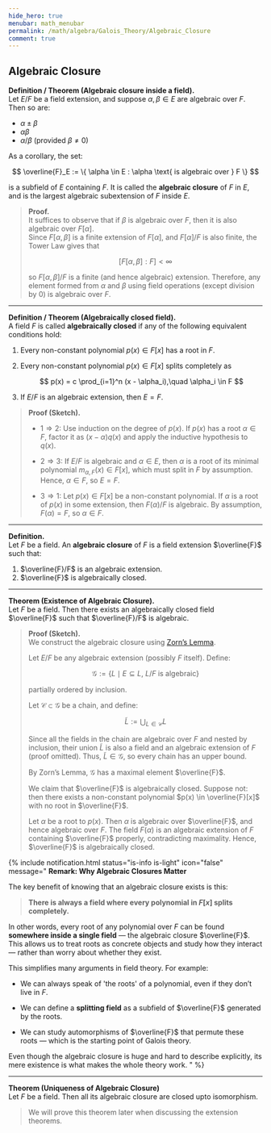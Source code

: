 ```yaml
---
hide_hero: true
menubar: math_menubar
permalink: /math/algebra/Galois_Theory/Algebraic_Closure
comment: true
---
```

## Algebraic Closure

**Definition / Theorem (Algebraic closure inside a field).**  
Let $E/F$ be a field extension, and suppose $\alpha, \beta \in E$ are algebraic over $F$. Then so are:

- $\alpha \pm \beta$
- $\alpha \beta$
- $\alpha / \beta$ (provided $\beta \ne 0$)

As a corollary, the set:

$$ \overline{F}_E := \{ \alpha \in E : \alpha \text{ is algebraic over } F \} $$

is a subfield of $E$ containing $F$. It is called the **algebraic closure** of $F$ in $E$, and is the largest algebraic subextension of $F$ inside $E$.

> **Proof.**  
> It suffices to observe that if $\beta$ is algebraic over $F$, then it is also algebraic over $F[\alpha]$.  
> Since $F[\alpha, \beta]$ is a finite extension of $F[\alpha]$, and $F[\alpha]/F$ is also finite, the Tower Law gives that  
>
> $$ [F[\alpha, \beta] : F] < \infty $$
>
> so $F[\alpha, \beta]/F$ is a finite (and hence algebraic) extension. Therefore, any element formed from $\alpha$ and $\beta$ using field operations (except division by 0) is algebraic over $F$.

---

**Definition / Theorem (Algebraically closed field).**  
A field $F$ is called **algebraically closed** if any of the following equivalent conditions hold:

1. Every non-constant polynomial $p(x) \in F[x]$ has a root in $F$.  
2. Every non-constant polynomial $p(x) \in F[x]$ splits completely as  
   
   $$ p(x) = c \prod_{i=1}^n (x - \alpha_i),\quad \alpha_i \in F $$

3. If $E/F$ is an algebraic extension, then $E = F$.

> **Proof (Sketch).**  
> - $1 \Rightarrow 2$: Use induction on the degree of $p(x)$. If $p(x)$ has a root $\alpha \in F$, factor it as $(x - \alpha)q(x)$ and apply the inductive hypothesis to $q(x)$.
>
> - $2 \Rightarrow 3$: If $E/F$ is algebraic and $\alpha \in E$, then $\alpha$ is a root of its minimal polynomial $m_{\alpha, F}(x) \in F[x]$, which must split in $F$ by assumption. Hence, $\alpha \in F$, so $E = F$.
>
> - $3 \Rightarrow 1$: Let $p(x) \in F[x]$ be a non-constant polynomial. If $\alpha$ is a root of $p(x)$ in some extension, then $F(\alpha)/F$ is algebraic. By assumption, $F(\alpha) = F$, so $\alpha \in F$.

---

**Definition.**  
Let $F$ be a field. An **algebraic closure** of $F$ is a field extension $\overline{F}$ such that:

1. $\overline{F}/F$ is an algebraic extension.  
2. $\overline{F}$ is algebraically closed.

---

**Theorem (Existence of Algebraic Closure).**  
Let $F$ be a field. Then there exists an algebraically closed field $\overline{F}$ such that $\overline{F}/F$ is algebraic.

> **Proof (Sketch).**  
> We construct the algebraic closure using [Zorn’s Lemma](../20_Miscellaneous/Zorn's_Lemma.md).
>
> Let $E/F$ be any algebraic extension (possibly $F$ itself). Define:
>
> $$ \mathcal{G} := \{ L \mid E \subseteq L,\ L/F \text{ is algebraic} \} $$
>
> partially ordered by inclusion.  
>
> Let $\mathcal{C} \subset \mathcal{G}$ be a chain, and define:
>
> $$ \widetilde{L} := \bigcup_{L \in \mathcal{C}} L $$
>
> Since all the fields in the chain are algebraic over $F$ and nested by inclusion, their union $\widetilde{L}$ is also a field and an algebraic extension of $F$ (proof omitted). Thus, $\widetilde{L} \in \mathcal{G}$, so every chain has an upper bound.
>
> By Zorn’s Lemma, $\mathcal{G}$ has a maximal element $\overline{F}$.
>
> We claim that $\overline{F}$ is algebraically closed. Suppose not: then there exists a non-constant polynomial $p(x) \in \overline{F}[x]$ with no root in $\overline{F}$.
>
> Let $\alpha$ be a root to $p(x)$. Then $\alpha$ is algebraic over $\overline{F}$, and hence algebraic over $F$. The field $F(\alpha)$ is an algebraic extension of $F$ containing $\overline{F}$ properly, contradicting maximality. Hence, $\overline{F}$ is algebraically closed.

{% include notification.html
status="is-info is-light"
icon="false"
message="
**Remark: Why Algebraic Closures Matter**

The key benefit of knowing that an algebraic closure exists is this:

> **There is always a field where every polynomial in $F[x]$ splits completely.**

In other words, every root of any polynomial over $F$ can be found **somewhere inside a single field** — the algebraic closure $\overline{F}$. This allows us to treat roots as concrete objects and study how they interact — rather than worry about whether they exist.

This simplifies many arguments in field theory. For example:

- We can always speak of 'the roots' of a polynomial, even if they don’t live in $F$.

- We can define a **splitting field** as a subfield of $\overline{F}$ generated by the roots.

- We can study automorphisms of $\overline{F}$ that permute these roots — which is the starting point of Galois theory.

Even though the algebraic closure is huge and hard to describe explicitly, its mere existence is what makes the whole theory work.
" %}

---

**Theorem (Uniqueness of Algebraic Closure)**  
Let $F$ be a field. Then all its algebraic closure are closed upto isomorphism. 

> We will prove this theorem later when discussing the extension theorems.